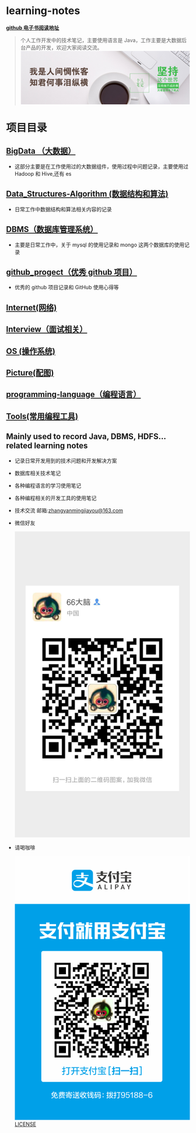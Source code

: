 # learning-notes

**[github 电子书阅读地址](https://zhangymperson.github.io/learning-notes/)**

> 个人工作开发中的技术笔记，主要使用语言是 Java，工作主要是大数据后台产品的开发，欢迎大家阅读交流。 ![我是人间惆怅客,知君何事泪纵横](./picture/background.png)

# 项目目录

## [BigData （大数据）](./big_data/README.md)

- 这部分主要是在工作使用过的大数据组件，使用过程中问题记录，主要使用过 Hadoop 和 Hive,还有 es

## [Data_Structures-Algorithm (数据结构和算法)](./data_structures_algorithm/README.md)

- 日常工作中数据结构和算法相关内容的记录

## [DBMS（数据库管理系统）](./database/README.md)

- 主要是日常工作中，关于 mysql 的使用记录和 mongo 这两个数据库的使用记录

## [github_progect（优秀 github 项目）](./github_progect/README.md)

- 优秀的 github 项目记录和 GitHub 使用心得等

## [Internet(网络)](./internet/README.md)

## [Interview（面试相关）](./interview/README.md)

## [OS (操作系统)](./os/README.md)

## [Picture(配图)](./picture/README.md)

## [programming-language（编程语言）](./programming_language/README.md)

## [Tools(常用编程工具)](./tools/README.md)

## Mainly used to record Java, DBMS, HDFS... related learning notes

- 记录日常开发用到的技术问题和开发解决方案

- 数据库相关技术笔记

- 各种编程语言的学习使用笔记

- 各种编程相关的开发工具的使用笔记

- 技术交流 邮箱:[zhangyanmingjiayou@163.com](mailto://zhangyanmingjiayou@163.com)

- 微信好友

  ![微信号-好友](./Picture/wechat-info.png)

- 请喝咖啡

  ![支付宝-收款](./Picture/alipay-info.png) [LICENSE](LICENSE)
